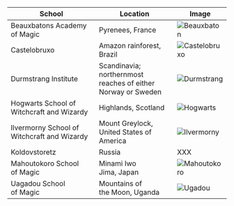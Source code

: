 |School|Location|Image|
|---|---|---|
Beauxbatons Academy<br/>of Magic | Pyrenees, France | ![Beauxbaton](https://images.gr-assets.com/groups/1307388040p8/49148.jpg)
Castelobruxo | Amazon rainforest, Brazil | ![Castelobruxo](https://i.ytimg.com/vi/mUFDLVIdntw/maxresdefault.jpg)
Durmstrang Institute | Scandinavia; northernmost<br/>reaches of either Norway or Sweden | ![Durmstrang](http://mediaresources.idiva.com/media/luxury/photogallery/2015/Apr/luxury_castle_norwegian_600x450.jpg)
Hogwarts School of<br/>Witchcraft and Wizardy | Highlands, Scotland | ![Hogwarts](http://wizardsandwhatnot.com/files/2016/05/hptitle.jpg)
Ilvermorny School of Witchcraft and Wizardy | Mount Greylock,<br/>United States of America | ![Ilvermorny](http://media.gettyimages.com/videos/the-veterans-war-memorial-tower-on-mount-greylock-surrounded-by-video-idmr_00091338?s=640x640)
Koldovstoretz | Russia | XXX 
Mahoutokoro School<br/>of Magic | Minami Iwo<br/>Jima, Japan | ![Mahoutokoro](http://wandw.wdfiles.com/local--files/schools-of-magic/Mahoutokoro.jpg)
Uagadou School<br/>of Magic | Mountains of<br/>the Moon, Uganda | ![Ugadou](http://www.ucobserver.org/living/2011/09/petra0024d_520.jpg)

